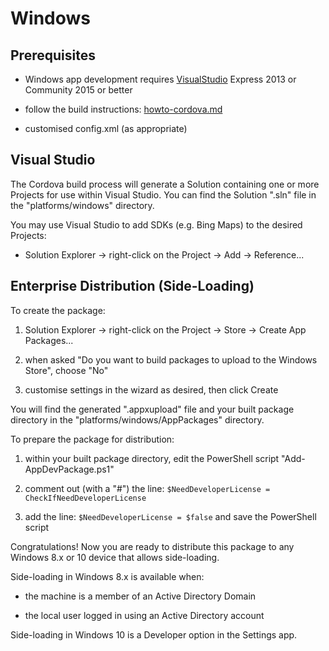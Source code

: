 # Windows


## Prerequisites

- Windows app development requires [VisualStudio](http://visualstudio.com/)
  Express 2013 or Community 2015 or better

- follow the build instructions: [howto-cordova.md](howto-cordova.md)

- customised config.xml (as appropriate)


## Visual Studio

The Cordova build process will generate a Solution containing one or more Projects for use within Visual Studio.
You can find the Solution ".sln" file in the "platforms/windows" directory.

You may use Visual Studio to add SDKs (e.g. Bing Maps) to the desired Projects:

- Solution Explorer -> right-click on the Project -> Add -> Reference...


## Enterprise Distribution (Side-Loading)

To create the package:

1. Solution Explorer -> right-click on the Project -> Store -> Create App Packages...

2. when asked "Do you want to build packages to upload to the Windows Store", choose "No"

3. customise settings in the wizard as desired, then click Create

You will find the generated ".appxupload" file and your built package directory in the "platforms/windows/AppPackages" directory.

To prepare the package for distribution:

1. within your built package directory, edit the PowerShell script "Add-AppDevPackage.ps1"

2. comment out (with a "#") the line: `$NeedDeveloperLicense = CheckIfNeedDeveloperLicense`

3. add the line: `$NeedDeveloperLicense = $false` and save the PowerShell script

Congratulations!
Now you are ready to distribute this package to any Windows 8.x or 10 device that allows side-loading.

Side-loading in Windows 8.x is available when:

- the machine is a member of an Active Directory Domain

- the local user logged in using an Active Directory account

Side-loading in Windows 10 is a Developer option in the Settings app.
